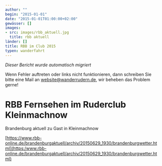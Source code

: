 ```yaml
---
author: ""
begin: "2015-01-01"
date: "2015-01-01T01:00:00+02:00"
gewässer: []
images:
- src: images/rbb_aktuell.jpg
  title: rbb aktuell
länder: []
title: RBB im Club 2015
typen: wanderfahrt
---
```



*Dieser Bericht wurde automatisch migriert*

Wenn Fehler auftreten oder links nicht funktionieren, dann schreiben Sie bitte eine Mail an website@wanderrudern.de, wir beheben das Problem gerne!



# RBB Fernsehen im Ruderclub Kleinmachnow


Brandenburg aktuell zu Gast in Kleinmachnow

[https://www.rbb-online.de/brandenburgaktuell/archiv/20150629_1930/brandenburgwetter.html](https:/www.rbb-online.de/brandenburgaktuell/archiv/20150629_1930/brandenburgwetter.html)
